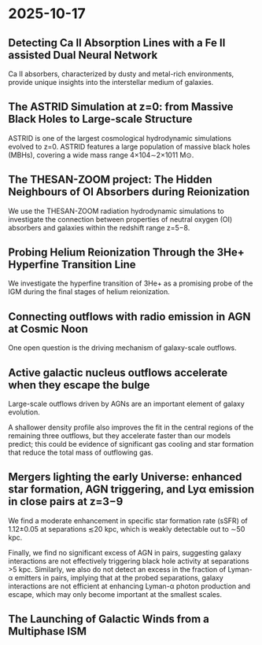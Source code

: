 # 2025-10-17

## **Detecting Ca II Absorption Lines with a Fe II assisted Dual Neural Network**

Ca II absorbers, characterized by dusty and metal-rich environments, provide unique insights into the interstellar medium of galaxies.

## **The ASTRID Simulation at z=0: from Massive Black Holes to Large-scale Structure**

ASTRID is one of the largest cosmological hydrodynamic simulations evolved to z=0. ASTRID features a large population of massive black holes (MBHs), covering a wide mass range 4×104∼2×1011 M⊙.

## **The THESAN-ZOOM project: The Hidden Neighbours of OI Absorbers during Reionization**

We use the THESAN-ZOOM radiation hydrodynamic simulations to investigate the connection between properties of neutral oxygen (OI) absorbers and galaxies within the redshift range z=5−8.

## **Probing Helium Reionization Through the** 3He+ **Hyperfine Transition Line**

We investigate the hyperfine transition of 3He+ as a promising probe of the IGM during the final stages of helium reionization.

## **Connecting outflows with radio emission in AGN at Cosmic Noon**

One open question is the driving mechanism of galaxy-scale outflows.

## **Active galactic nucleus outflows accelerate when they escape the bulge**

Large-scale outflows driven by AGNs are an important element of galaxy evolution.

A shallower density profile also improves the fit in the central regions of the remaining three outflows, but they accelerate faster than our models predict; this could be evidence of significant gas cooling and star formation that reduce the total mass of outflowing gas.

## **Mergers lighting the early Universe: enhanced star formation, AGN triggering, and Ly**α **emission in close pairs at** z=3−9

We find a moderate enhancement in specific star formation rate (sSFR) of 1.12±0.05 at separations ≲20 kpc, which is weakly detectable out to ∼50 kpc.

 Finally, we find no significant excess of AGN in pairs, suggesting galaxy interactions are not effectively triggering black hole activity at separations >5 kpc. Similarly, we also do not detect an excess in the fraction of Lyman-α emitters in pairs, implying that at the probed separations, galaxy interactions are not efficient at enhancing Lyman-α photon production and escape, which may only become important at the smallest scales.

## **The Launching of Galactic Winds from a Multiphase ISM**


